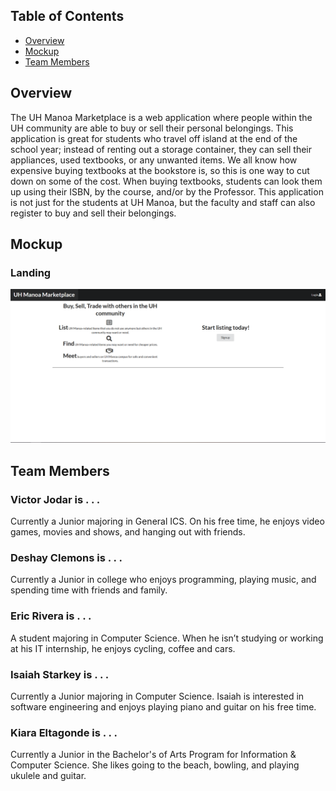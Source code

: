 ## Table of Contents

* [Overview](#overview)
* [Mockup](#mockup)
* [Team Members](#team-members)

## Overview

The UH Manoa Marketplace is a web application where people within the UH community are able to buy or sell their personal belongings. This application is great for students who travel off island at the end of the school year; instead of renting out a storage container, they can sell their appliances, used textbooks, or any unwanted items. We all know how expensive buying textbooks at the bookstore is, so this is one way to cut down on some of the cost. When buying textbooks, students can look them up using their ISBN, by the course, and/or by the Professor. This application is not just for the students at UH Manoa, but the faculty and staff can also register to buy and sell their belongings. 

## Mockup
### Landing
<img class="ui medium floated image" src="/image/landingM1.PNG">


## Team Members

### Victor Jodar is . . . 

Currently a Junior majoring in General ICS. On his free time, he enjoys video games, movies and shows, and hanging out with friends.

### Deshay Clemons is . . . 

Currently a Junior in college who enjoys programming, playing music, and spending time with friends and family.

### Eric Rivera is . . .

A student majoring in Computer Science. When he isn’t studying or working at his IT internship, he enjoys cycling, coffee and cars.

### Isaiah Starkey is . . . 

Currently a Junior majoring in Computer Science. Isaiah is interested in software engineering and enjoys playing piano and guitar on his free time.

### Kiara Eltagonde is . . .

Currently a Junior in the Bachelor's of Arts Program for Information & Computer Science. She likes going to the beach, bowling, and playing ukulele and guitar.
